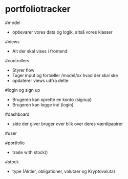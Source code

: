# portfoliotracker
#model
- opbevarer vores data og logik, altså vores klasser

#views
- Alt der skal vises i frontend

#controllers
- Styrer flow
- Tager input og fortæller /model/xx hvad der skal ske
- opdaterer views udfra dette

#login og sign up
- Brugeren kan oprette en konto (signup)
- Brugeren kan logge ind (login)

#dashboard
- side der giver bruger over blik over deres værdipapirer

#user

#portfolio
- trade with stock()

#stock
- type (Aktier, obligationer, valutaer og Kryptovaluta)


#